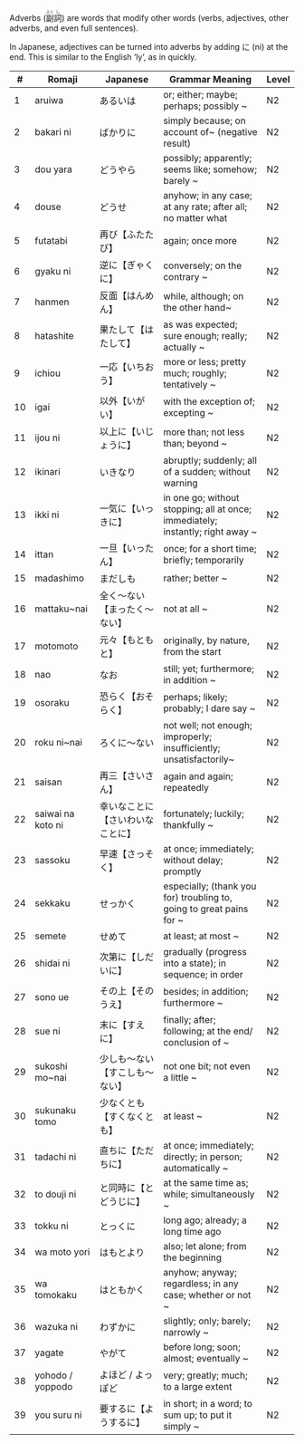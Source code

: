 Adverbs (<ruby>副<rt>ふく</rt>詞<rt>し</rt></ruby>) are words that modify other words (verbs, adjectives, other adverbs, and even full sentences).

In Japanese, adjectives can be turned into adverbs by adding に (ni) at the end. This is similar to the English ‘ly’, as in quickly.

|#|	Romaji|	Japanese|	Grammar Meaning|	Level|
| --- | --- | --- | --- | --- |
|1|aruiwa|あるいは|or; either; maybe; perhaps; possibly ~|	N2|
|2|bakari ni|ばかりに|simply because; on account of~ (negative result)|	N2|
|3|dou yara|どうやら|possibly; apparently; seems like; somehow; barely ~|	N2|
|4|douse|どうせ|anyhow; in any case; at any rate; after all; no matter what|	N2|
|5|futatabi|再び【ふたたび】|again; once more|	N2|
|6|gyaku ni|逆に【ぎゃくに】|conversely; on the contrary ~|	N2|
|7|hanmen|反面【はんめん】|while, although; on the other hand~|	N2|
|8|hatashite|果たして【はたして】|as was expected; sure enough; really; actually ~|	N2|
|9|ichiou|一応【いちおう】|more or less; pretty much; roughly; tentatively ~|	N2|
|10|igai|以外【いがい】|with the exception of; excepting ~|	N2|
|11|ijou ni|以上に【いじょうに】|more than; not less than; beyond ~|	N2|
|12|ikinari|いきなり|abruptly; suddenly; all of a sudden; without warning|	N2|
|13|ikki ni|一気に【いっきに】|in one go; without stopping; all at once; immediately; instantly; right away ~|	N2|
|14|ittan|一旦【いったん】|once; for a short time; briefly; temporarily|	N2|
|15|madashimo|まだしも|rather; better​ ~|	N2|
|16|mattaku~nai|全く～ない【まったく～ない】|not at all ~|	N2|
|17|motomoto|元々【もともと】|originally, by nature, from the start|	N2|
|18|nao|なお|still; yet​; furthermore; in addition ~|	N2|
|19|osoraku|恐らく【おそらく】|perhaps; likely; probably; I dare say ~|N2|
|20|roku ni~nai|ろくに～ない|not well; not enough; improperly; insufficiently; unsatisfactorily​ ~|	N2|
|21|saisan|再三【さいさん】|again and again; repeatedly|	N2|
|22|saiwai na koto ni|幸いなことに【さいわいなことに】|fortunately; luckily; thankfully ~|	N2|
|23|sassoku|早速【さっそく】|at once; immediately; without delay; promptly|	N2|
|24|sekkaku|せっかく|especially; (thank you for) troubling to, going to great pains for ~|	N2|
|25|semete|せめて|at least; at most ~|	N2|
|26|shidai ni|次第に【しだいに】|gradually (progress into a state); in sequence; in order|	N2|
|27|sono ue|その上【そのうえ】|besides; in addition; furthermore ~|	N2|
|28|sue ni|末に【すえに】|finally; after; following; at the end/ conclusion of ~|	N2|
|29|sukoshi mo~nai|少しも～ない【すこしも～ない】|not one bit; not even a little ~|	N2|
|30|sukunaku tomo|少なくとも【すくなくとも】|at least ~|	N2|
|31|tadachi ni|直ちに【ただちに】|at once; immediately; directly; in person; automatically ~|	N2|
|32|to douji ni|と同時に【とどうじに】|at the same time as; while; simultaneously ~|	N2|
|33|tokku ni|とっくに|long ago; already; a long time ago|	N2|
|34|wa moto yori|はもとより|also; let alone; from the beginning|	N2|
|35|wa tomokaku|はともかく|anyhow; anyway; regardless; in any case; whether or not ~|	N2|
|36|wazuka ni|わずかに|slightly; only; barely; narrowly ~|	N2|
|37|yagate|やがて|before long; soon; almost; eventually ~|	N2|
|38|yohodo / yoppodo|よほど / よっぽど|very; greatly; much; to a large extent|	N2|
|39|you suru ni|要するに【ようするに】|in short; in a word; to sum up; to put it simply ~|	N2|
